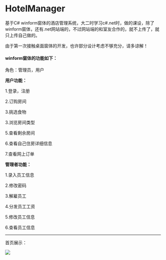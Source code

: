 # HotelManager

基于C# winform窗体的酒店管理系统，大二时学习c#.net时，做的课设，除了winform窗体，还有.net网站端的，不过网站端的和室友合作的，就不上传了，就只上传自己做的。

由于第一次接触桌面窗体的开发，也许部分设计考虑不够充分，请多谅解！


#### winform窗体的功能如下：

角色：管理员，用户

**用户功能：**

1.登录，注册

2.订购房间

3.挑选食物

3.浏览房间类型

5.查看剩余房间

6.查看自己住房详细信息

7.查看网上订单


**管理者功能：**

1.录入员工信息

2.修改密码

3.解雇员工

4.分发员工工资

5.修改员工信息

6.查看员工信息

---
首页展示：

![](https://django-blog-syz.oss-cn-shanghai.aliyuncs.com/c%23winform_page.png)

